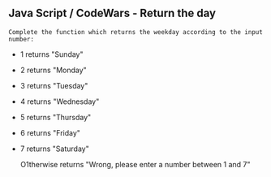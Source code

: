 ## Java Script / CodeWars - Return the day  ##

    Complete the function which returns the weekday according to the input number:

- 1 returns "Sunday"
- 2 returns "Monday"
- 3 returns "Tuesday"
- 4 returns "Wednesday"
- 5 returns "Thursday"
- 6 returns "Friday"
- 7 returns "Saturday"

    O1therwise returns "Wrong, please enter a number between 1 and 7"

